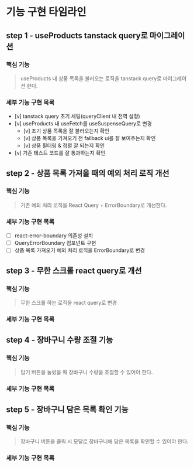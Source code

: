 # 기능 구현 타임라인

## step 1 - useProducts tanstack query로 마이그레이션

### 핵심 기능

> useProducts 내 상품 목록을 불러오는 로직을 tanstack query로 마이그레이션 한다.

### 세부 기능 구현 목록

- [v] tanstack query 초기 세팅(queryClient 내 전역 설정)
- [v] useProducts 내 useFetch를 useSuspenseQuery로 변경
  - [v] 초기 상품 목록을 잘 불러오는지 확인
  - [v] 상품 목록을 가져오기 전 fallback ui를 잘 보여주는지 확인
  - [v] 상품 필터링 & 정렬 잘 되는지 확인
- [v] 기존 테스트 코드를 잘 통과하는지 확인

## step 2 - 상품 목록 가져올 때의 예외 처리 로직 개선

### 핵심 기능

> 기존 예외 처리 로직을 React Query + ErrorBoundary로 개선한다.

### 세부 기능 구현 목록

- [ ] react-error-boundary 의존성 설치
- [ ] QueryErrorBoundary 컴포넌트 구현
- [ ] 상품 목록 가져오기 예외 처리 로직을 ErrorBoundary로 변경

## step 3 - 무한 스크롤 react query로 개선

### 핵심 기능

> 무한 스크롤 하는 로직을 react query로 변경

### 세부 기능 구현 목록

## step 4 - 장바구니 수량 조절 기능

### 핵심 기능

> 담기 버튼을 눌렀을 때 장바구니 수량을 조절할 수 있어야 한다.

### 세부 기능 구현 목록

## step 5 - 장바구니 담은 목록 확인 기능

### 핵심 기능

> 장바구니 버튼을 클릭 시 모달로 장바구니에 담은 목록을 확인할 수 있어야 한다.

### 세부 기능 구현 목록
